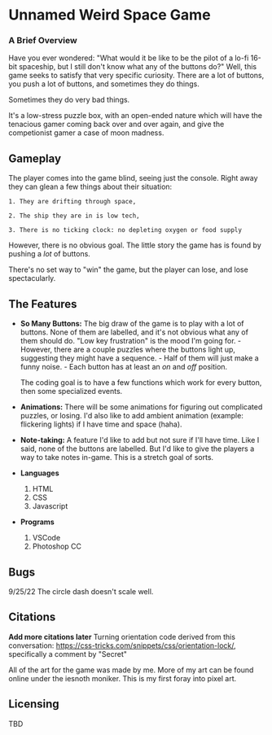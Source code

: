 # Unnamed Weird Space Game

### A Brief Overview
Have you ever wondered:
"What would it be like to be the pilot of a lo-fi 16-bit spaceship, but I still don't know what any of the buttons do?"
Well, this game seeks to satisfy that very specific curiosity.
There are a lot of buttons, you push a lot of buttons, and sometimes they do things.

Sometimes they do very bad things.

It's a low-stress puzzle box, with an open-ended nature which will have the tenacious gamer coming back over and over again, and give the competionist gamer a case of moon madness.

## Gameplay

The player comes into the game blind, seeing just the console. Right away they can glean a few things about their situation:

    1. They are drifting through space,

    2. The ship they are in is low tech,

    3. There is no ticking clock: no depleting oxygen or food supply
    
However, there is no obvious goal. The little story the game has is found by pushing a _lot_ of buttons.

There's no set way to "win" the game, but the player can lose, and lose spectacularly. 

## The Features

- **So Many Buttons:**
    The big draw of the game is to play with a lot of buttons. None of them are labelled, and it's not obvious what any of them should do. "Low key frustration" is the mood I'm going for.
        - However, there are a couple puzzles where the buttons light up, suggesting they might have a sequence.
        - Half of them will just make a funny noise.
        - Each button has at least an *on* and *off* position.
    
    The coding goal is to have a few functions which work for every button, then some specialized events.

- **Animations:**
    There will be some animations for figuring out complicated puzzles, or losing. I'd also like to add ambient animation (example: flickering lights) if I have time and space (haha).

- **Note-taking:** A feature I'd like to add but not sure if I'll have time. Like I said, none of the buttons are labelled. But I'd like to give the players a way to take notes in-game. This is a stretch goal of sorts.

- **Languages**
    1. HTML
    2. CSS
    3. Javascript

- **Programs**
    1. VSCode
    2. Photoshop CC

## Bugs

9/25/22 The circle dash doesn't scale well.

## Citations

**Add more citations later**
Turning orientation code derived from this conversation: https://css-tricks.com/snippets/css/orientation-lock/, specifically a comment by "Secret"

All of the art for the game was made by me. More of my art can be found online under the iesnoth moniker. This is my first foray into pixel art.

## Licensing

TBD